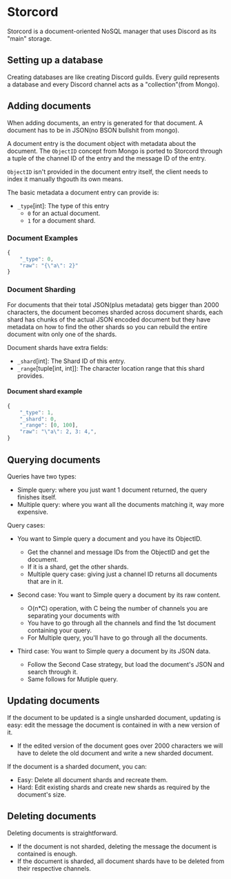 # Storcord

Storcord is a document-oriented NoSQL manager that uses
Discord as its "main" storage.

## Setting up a database

Creating databases are like creating Discord guilds.
Every guild represents a database and every Discord channel
acts as a "collection"(from Mongo).

## Adding documents

When adding documents, an entry is generated for that document.
A document has to be in JSON(no BSON bullshit from mongo).

A document entry is the document object with metadata about the document.
The `ObjectID` concept from Mongo is ported to Storcord through a tuple
of the channel ID of the entry and the message ID of the entry.

`ObjectID` isn't provided in the document entry itself, the client
needs to index it manually thgouth its own means.

The basic metadata a document entry can provide is:
 - `_type`[int]: The type of this entry
   - `0` for an actual document.
   - `1` for a document shard.

### Document Examples

```javascript
{
    "_type": 0,
    "raw": "{\"a\": 2}"
}
```

### Document Sharding

For documents that their total JSON(plus metadata) gets bigger than 2000 characters,
the document becomes sharded across document shards, each shard has chunks of the actual
JSON encoded document but they have metadata on how to find the other shards so you can
rebuild the entire document witn only one of the shards.

Document shards have extra fields:
 - `_shard`[int]: The Shard ID of this entry.
 - `_range`[tuple[int, int]]: The character location range that this shard provides.

#### Document shard example

```javascript
{
    "_type": 1,
    "_shard": 0,
    "_range": [0, 100],
    "raw": "\"a\": 2, 3: 4,",
}

```

## Querying documents

Queries have two types:
 - Simple query: where you just want 1 document returned, the query finishes itself.
 - Multiple query: where you want all the documents matching it, way more expensive.

Query cases:
 - You want to Simple query a document and you have its ObjectID.
   - Get the channel and message IDs from the ObjectID and get the document.
   - If it is a shard, get the other shards.
   - Multiple query case: giving just a channel ID returns all documents that are in it.

 - Second case: You want to Simple query a document by its raw content.
   - O(n\*C) operation, with C being the number of channels you are separating your documents with
   - You have to go through all the channels and find the 1st document containing your query.
   - For Multiple query, you'll have to go through all the documents.

 - Third case: You want to Simple query a document by its JSON data.
   - Follow the Second Case strategy, but load the document's JSON and search through it.
   - Same follows for Mutiple query.
 
## Updating documents

If the document to be updated is a single unsharded document, updating
is easy: edit the message the document is contained in with a new version of it.

 - If the edited version of the document goes over 2000 characters we will have to
 delete the old document and write a new sharded document.

If the document is a sharded document, you can:
 - Easy: Delete all document shards and recreate them.
 - Hard: Edit existing shards and create new shards as required by the document's size.

## Deleting documents

Deleting documents is straightforward.
 - If the document is not sharded, deleting the message the document is contained
 is enough.
 - If the document is sharded, all document shards have to be deleted from their respective channels.

